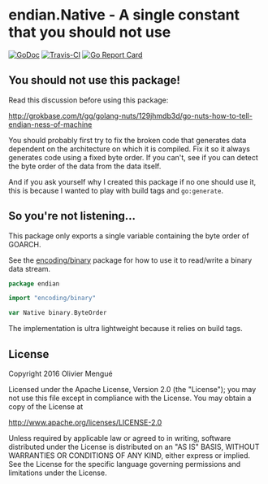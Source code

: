 # endian.Native - A single constant that you should not use

[![GoDoc](https://img.shields.io/badge/godoc-reference-blue.svg)](https://godoc.org/github.com/dolmen-go/endian)
[![Travis-CI](https://img.shields.io/travis/dolmen-go/endian.svg)](https://travis-ci.org/dolmen-go/endian)
[![Go Report Card](https://goreportcard.com/badge/github.com/dolmen-go/endian)](https://goreportcard.com/report/github.com/dolmen-go/endian)

## You should not use this package!

Read this discussion before using this package:

http://grokbase.com/t/gg/golang-nuts/129jhmdb3d/go-nuts-how-to-tell-endian-ness-of-machine

You should probably first try to fix the broken code that generates
data dependent on the architecture on which it is compiled. Fix it so it
always generates code using a fixed byte order.
If you can't, see if you can detect the byte order of the data from the
data itself.

And if you ask yourself why I created this package if no one should use it,
this is because I wanted to play with build tags and `go:generate`.

## So you're not listening...

This package only exports a single variable containing the byte order of
GOARCH.

See the [encoding/binary](https://golang.org/pkg/encoding/binary) package
for how to use it to read/write a binary data stream.

```go
package endian

import "encoding/binary"

var Native binary.ByteOrder
```

The implementation is ultra lightweight because it relies on build tags.

## License

Copyright 2016 Olivier Mengué

Licensed under the Apache License, Version 2.0 (the "License");
you may not use this file except in compliance with the License.
You may obtain a copy of the License at

   http://www.apache.org/licenses/LICENSE-2.0

Unless required by applicable law or agreed to in writing, software
distributed under the License is distributed on an "AS IS" BASIS,
WITHOUT WARRANTIES OR CONDITIONS OF ANY KIND, either express or implied.
See the License for the specific language governing permissions and
limitations under the License.
